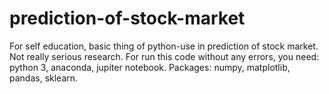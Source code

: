 # prediction-of-stock-market
For self education, basic thing of python-use in prediction of stock market. Not really serious research.
For run this code without any errors, you need: python 3, anaconda, jupiter notebook. Packages: numpy, matplotlib, pandas, sklearn.
